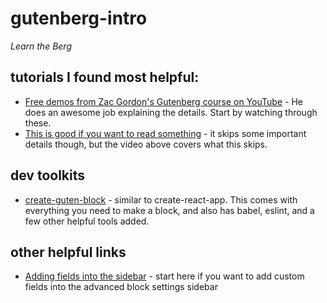 # gutenberg-intro
_Learn the Berg_

## tutorials I found most helpful:
- [Free demos from Zac Gordon's Gutenberg course on YouTube](https://www.youtube.com/watch?v=UOP0dPzH9mo&list=PLruo2gSoqlegqehfUbOMEbpUborFIaNsD) - He does an awesome job explaining the details. Start by watching through these.
- [This is good if you want to read something](https://deliciousbrains.com/custom-gutenberg-block/) - it skips some important details though, but the video above covers what this skips.

## dev toolkits
- [create-guten-block](https://github.com/ahmadawais/create-guten-block) - similar to create-react-app. This comes with everything you need to make a block, and also has babel, eslint, and a few other helpful tools added.

## other helpful links
- [Adding fields into the sidebar](https://stackoverflow.com/questions/48338664/add-fields-in-advanced-block-setting) - start here if you want to add custom fields into the advanced block settings sidebar